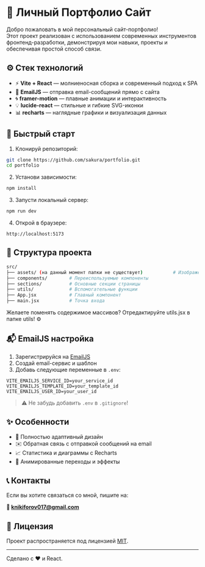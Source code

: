 # 💼 Личный Портфолио Сайт

Добро пожаловать в мой персональный сайт-портфолио!  
Этот проект реализован с использованием современных инструментов фронтенд-разработки, демонстрируя мои навыки, проекты и обеспечивая простой способ связи.

## ⚙️ Стек технологий

- ⚡ **Vite + React** — молниеносная сборка и современный подход к SPA
- 📩 **EmailJS** — отправка email-сообщений прямо с сайта
- 🌀 **framer-motion** — плавные анимации и интерактивность
- 💡 **lucide-react** — стильные и гибкие SVG-иконки
- 📊 **recharts** — наглядные графики и визуализация данных

## 🚀 Быстрый старт

1. Клонируй репозиторий:

```bash
git clone https://github.com/sakura/portfolio.git
cd portfolio
```

2. Установи зависимости:

```bash
npm install
```

3. Запусти локальный сервер:

```bash
npm run dev
```

4. Открой в браузере:

```
http://localhost:5173
```

## 📁 Структура проекта

```bash
src/
├── assets/ (на данный момент папки не существует)           # Изображения и медиа
├── components/        # Переиспользуемые компоненты
├── sections/          # Основные секции страницы
├── utils/             # Вспомогательные функции
├── App.jsx            # Главный компонент
├── main.jsx           # Точка входа
```

Желаете поменять содержимое массивов? Отредактируйте utils.jsx в папке utils! ⚙️


## 📬 EmailJS настройка

1. Зарегистрируйся на [EmailJS](https://www.emailjs.com/)
2. Создай email-сервис и шаблон
3. Добавь следующие переменные в `.env`:

```env
VITE_EMAILJS_SERVICE_ID=your_service_id
VITE_EMAILJS_TEMPLATE_ID=your_template_id
VITE_EMAILJS_USER_ID=your_user_id
```

> ⚠️ Не забудь добавить `.env` в `.gitignore`!

## ✨ Особенности

- 📱 Полностью адаптивный дизайн
- ✉️ Обратная связь с отправкой сообщений на email
- 📈 Статистика и диаграммы с Recharts
- 💫 Анимированные переходы и эффекты

## 📞 Контакты

Если вы хотите связаться со мной, пишите на:

**📧 knikiforov017@gmail.com**

## 📄 Лицензия

Проект распространяется под лицензией [MIT](LICENSE).

---

Сделано с ❤️ и React.

